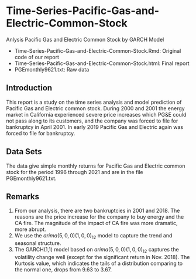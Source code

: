 # Time-Series-Pacific-Gas-and-Electric-Common-Stock
Anlysis Pacific Gas and Electric Common Stock by GARCH Model

   - Time-Series-Pacific-Gas-and-Electric-Common-Stock.Rmd: Original code of our report  
   - Time-Series-Pacific-Gas-and-Electric-Common-Stock.html: Final report    
   - PGEmonthly9621.txt: Raw data  
   
## Introduction

This report is a study on the time series analysis and model prediction of Pacific Gas and Electric common stock. During 2000 and 2001 the energy market in California experienced severe price increases which PG&E could not pass along to its customers, and the company was forced to file for bankruptcy in April 2001. In early 2019 Pacific Gas and Electric again was forced to file for bankruptcy.

## Data Sets

The data give simple monthly returns for Pacific Gas and Electric common stock for the period 1996 through 2021 and are in the file PGEmonthly9621.txt.

## Remarks

1. From our analysis, there are two bankruptcies in 2001 and 2018. The reasons are the price increase for the company to buy energy and the CA fire. The magnitude of the impact of CA fire was more dramatic, more abrupt. 
2. We use the $arima(5,0,0)(1,0,0)_{12}$ model to capture the trend and seasonal structure. 
3. The GARCH(1,1) model based on $arima(5,0,0)(1,0,0)_{12}$ captures the volatility change well (except for the significant return in Nov. 2018). The Kurtosis value, which indicates the tails of a distribution comparing to the normal one, drops from 9.63 to 3.67.
